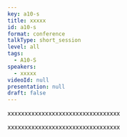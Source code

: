 ```yaml
---
key: a10-s
title: xxxxx
id: a10-s
format: conference
talkType: short_session
level: all
tags:
  - A10-S
speakers:
  - xxxxx
videoId: null
presentation: null
draft: false
---
```

xxxxxxxxxxxxxxxxxxxxxxxxxxxxxxxxx

xxxxxxxxxxxxxxxxxxxxxxxxxxxxxxxxx
